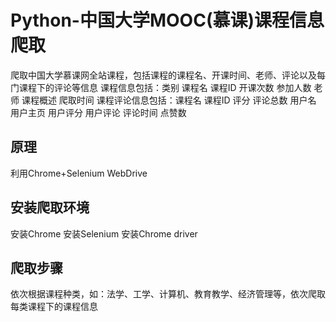 # Python-中国大学MOOC(慕课)课程信息爬取
爬取中国大学慕课网全站课程，包括课程的课程名、开课时间、老师、评论以及每门课程下的评论等信息
课程信息包括：类别	课程名	课程ID	开课次数	参加人数	老师	课程概述	爬取时间
课程评论信息包括：课程名	课程ID	评分	评论总数	用户名	用户主页	用户评分	用户评论	评论时间	点赞数
## 原理
利用Chrome+Selenium WebDrive
## 安装爬取环境
安装Chrome
安装Selenium
安装Chrome driver
## 爬取步骤
依次根据课程种类，如：法学、工学、计算机、教育教学、经济管理等，依次爬取每类课程下的课程信息
